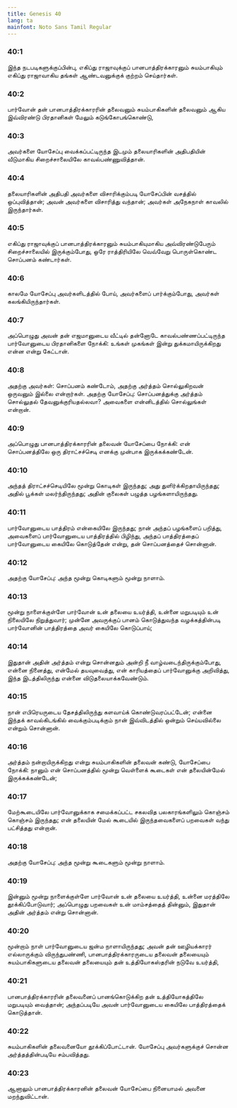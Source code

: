 ```yaml
---
title: Genesis 40
lang: ta
mainfont: Noto Sans Tamil Regular
---
```


###  40:1

இந்த நடபடிகளுக்குப்பின்பு, எகிப்து ராஜாவுக்குப் பானபாத்திரக்காரனும் சுயம்பாகியும் எகிப்து ராஜாவாகிய தங்கள் ஆண்டவனுக்குக் குற்றம் செய்தார்கள்.

###  40:2

பார்வோன் தன் பானபாத்திரக்காரரின் தலைவனும் சுயம்பாகிகளின் தலைவனும் ஆகிய இவ்விரண்டு பிரதானிகள் மேலும் கடுங்கோபங்கொண்டு,

###  40:3

அவர்களை யோசேப்பு வைக்கப்பட்டிருந்த இடமும் தலையாரிகளின் அதிபதியின் வீடுமாகிய சிறைச்சாலையிலே காவல்பண்ணுவித்தான்.

###  40:4

தலையாரிகளின் அதிபதி அவர்களை விசாரிக்கும்படி யோசேப்பின் வசத்தில் ஒப்புவித்தான்; அவன் அவர்களை விசாரித்து வந்தான்; அவர்கள் அநேகநாள் காவலில் இருந்தார்கள்.

###  40:5

எகிப்து ராஜாவுக்குப் பானபாத்திரக்காரனும் சுயம்பாகியுமாகிய அவ்விரண்டுபேரும் சிறைச்சாலையில் இருக்கும்போது, ஒரே ராத்திரியிலே வெவ்வேறு பொருள்கொண்ட சொப்பனம் கண்டார்கள்.

###  40:6

காலமே யோசேப்பு அவர்களிடத்தில் போய், அவர்களைப் பார்க்கும்போது, அவர்கள் கலங்கியிருந்தார்கள்.

###  40:7

அப்பொழுது அவன் தன் எஜமானுடைய வீட்டில் தன்னோடே காவல்பண்ணப்பட்டிருந்த பார்வோனுடைய பிரதானிகளை நோக்கி: உங்கள் முகங்கள் இன்று துக்கமாயிருக்கிறது என்ன என்று கேட்டான்.

###  40:8

அதற்கு அவர்கள்: சொப்பனம் கண்டோம், அதற்கு அர்த்தம் சொல்லுகிறவன் ஒருவனும் இல்லை என்றார்கள். அதற்கு யோசேப்பு: சொப்பனத்துக்கு அர்த்தம் சொல்லுதல் தேவனுக்குரியதல்லவா? அவைகளை என்னிடத்தில் சொல்லுங்கள் என்றான்.

###  40:9

அப்பொழுது பானபாத்திரக்காரரின் தலைவன் யோசேப்பை நோக்கி: என் சொப்பனத்திலே ஒரு திராட்சச்செடி எனக்கு முன்பாக இருக்கக்கண்டேன்.

###  40:10

அந்தத் திராட்சச்செடியிலே மூன்று கொடிகள் இருந்தது; அது துளிர்க்கிறதாயிருந்தது; அதில் பூக்கள் மலர்ந்திருந்தது; அதின் குலைகள் பழுத்த பழங்களாயிருந்தது.

###  40:11

பார்வோனுடைய பாத்திரம் என்கையிலே இருந்தது; நான் அந்தப் பழங்களைப் பறித்து, அவைகளைப் பார்வோனுடைய பாத்திரத்தில் பிழிந்து, அந்தப் பாத்திரத்தைப் பார்வோனுடைய கையிலே கொடுத்தேன் என்று, தன் சொப்பனத்தைச் சொன்னான்.

###  40:12

அதற்கு யோசேப்பு: அந்த மூன்று கொடிகளும் மூன்று நாளாம்.

###  40:13

மூன்று நாளைக்குள்ளே பார்வோன் உன் தலையை உயர்த்தி, உன்னை மறுபடியும் உன் நிலையிலே நிறுத்துவார்; முன்னே அவருக்குப் பானம் கொடுத்துவந்த வழக்கத்தின்படி பார்வோனின் பாத்திரத்தை அவர் கையிலே கொடுப்பாய்;

###  40:14

இதுதான் அதின் அர்த்தம் என்று சொன்னதும் அன்றி நீ வாழ்வடைந்திருக்கும்போது, என்னை நினைத்து, என்மேல் தயவுவைத்து, என் காரியத்தைப் பார்வோனுக்கு அறிவித்து, இந்த இடத்திலிருந்து என்னை விடுதலையாக்கவேண்டும்.

###  40:15

நான் எபிரெயருடைய தேசத்திலிருந்து களவாய்க் கொண்டுவரப்பட்டேன்; என்னை இந்தக் காவல்கிடங்கில் வைக்கும்படிக்கும் நான் இவ்விடத்தில் ஒன்றும் செய்யவில்லை என்றும் சொன்னான்.

###  40:16

அர்த்தம் நன்றாயிருக்கிறது என்று சுயம்பாகிகளின் தலைவன் கண்டு, யோசேப்பை நோக்கி: நானும் என் சொப்பனத்தில் மூன்று வெள்ளைக் கூடைகள் என் தலையின்மேல் இருக்கக்கண்டேன்;

###  40:17

மேற்கூடையிலே பார்வோனுக்காக சமைக்கப்பட்ட சகலவித பலகாரங்களிலும் கொஞ்சம் கொஞ்சம் இருந்தது; என் தலையின் மேல் கூடையில் இருந்தவைகளைப் பறவைகள் வந்து பட்சித்தது என்றான்.

###  40:18

அதற்கு யோசேப்பு: அந்த மூன்று கூடைகளும் மூன்று நாளாம்.

###  40:19

இன்னும் மூன்று நாளைக்குள்ளே பார்வோன் உன் தலையை உயர்த்தி, உன்னை மரத்திலே தூக்கிப்போடுவார்; அப்பொழுது பறவைகள் உன் மாம்சத்தைத் தின்னும், இதுதான் அதின் அர்த்தம் என்று சொன்னான்.

###  40:20

மூன்றாம் நாள் பார்வோனுடைய ஜன்ம நாளாயிருந்தது; அவன் தன் ஊழியக்காரர் எல்லாருக்கும் விருந்துபண்ணி, பானபாத்திரக்காரருடைய தலைவன் தலையையும் சுயம்பாகிகளுடைய தலைவன் தலையையும் தன் உத்தியோகஸ்தரின் நடுவே உயர்த்தி,

###  40:21

பானபாத்திரக்காரரின் தலைவனைப் பானங்கொடுக்கிற தன் உத்தியோகத்திலே மறுபடியும் வைத்தான்; அந்தப்படியே அவன் பார்வோனுடைய கையிலே பாத்திரத்தைக் கொடுத்தான்.

###  40:22

சுயம்பாகிகளின் தலைவனையோ தூக்கிப்போட்டான். யோசேப்பு அவர்களுக்குச் சொன்ன அர்த்தத்தின்படியே சம்பவித்தது.

###  40:23

ஆனாலும் பானபாத்திரக்காரனின் தலைவன் யோசேப்பை நினையாமல் அவனை மறந்துவிட்டான்.

